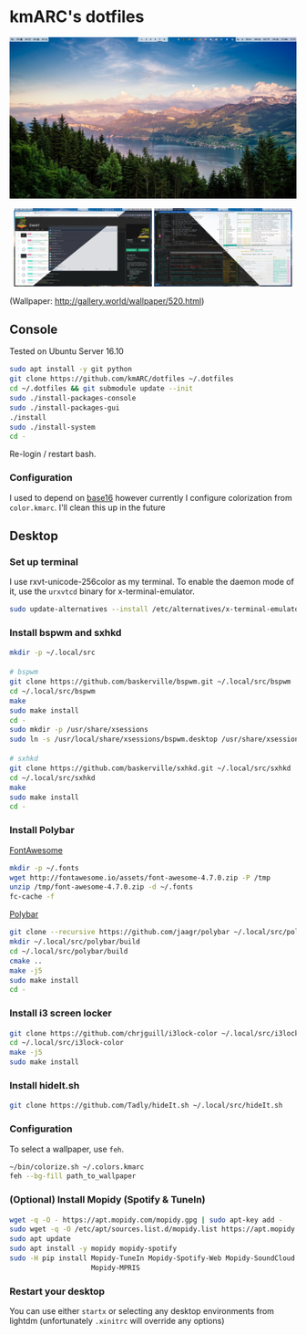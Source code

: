# kmARC's dotfiles

<a href="images/desktop-empty.png"><img src="images/desktop-empty.png"></a>
<center>
<a href="images/desktop-full.png"><img src="images/desktop-full.png" width="48%"></a>
<a href="images/desktop-terminal.png"><img src="images/desktop-terminal.png" width="48%"></a>
</center>

(Wallpaper: http://gallery.world/wallpaper/520.html)

## Console

Tested on Ubuntu Server 16.10

``` bash
sudo apt install -y git python
git clone https://github.com/kmARC/dotfiles ~/.dotfiles
cd ~/.dotfiles && git submodule update --init
sudo ./install-packages-console
sudo ./install-packages-gui
./install
sudo ./install-system
cd -
```

Re-login / restart bash.

### Configuration

I used to depend on [base16] however currently I configure colorization from
`color.kmarc`. I'll clean this up in the future

[base16]: https://github.com/chriskempson/base16

## Desktop

### Set up terminal

I use rxvt-unicode-256color as my terminal. To enable the daemon mode of it, use
the `urxvtcd` binary for x-terminal-emulator.

```bash
sudo update-alternatives --install /etc/alternatives/x-terminal-emulator urxvtcd /usr/bin/urxvtcd 20
```

### Install bspwm and sxhkd

``` bash
mkdir -p ~/.local/src

# bspwm
git clone https://github.com/baskerville/bspwm.git ~/.local/src/bspwm
cd ~/.local/src/bspwm
make
sudo make install
cd -
sudo mkdir -p /usr/share/xsessions
sudo ln -s /usr/local/share/xsessions/bspwm.desktop /usr/share/xsessions/

# sxhkd
git clone https://github.com/baskerville/sxhkd.git ~/.local/src/sxhkd
cd ~/.local/src/sxhkd
make
sudo make install
cd -
```

### Install Polybar

[FontAwesome]

``` bash
mkdir -p ~/.fonts
wget http://fontawesome.io/assets/font-awesome-4.7.0.zip -P /tmp
unzip /tmp/font-awesome-4.7.0.zip -d ~/.fonts
fc-cache -f
```

[Polybar]

``` bash
git clone --recursive https://github.com/jaagr/polybar ~/.local/src/polybar
mkdir ~/.local/src/polybar/build
cd ~/.local/src/polybar/build
cmake ..
make -j5
sudo make install
cd -
```

[FontAwesome]: http://fontawesome.io/
[Polybar]: https://github.com/jaagr/polybar

### Install i3 screen locker

``` bash
git clone https://github.com/chrjguill/i3lock-color ~/.local/src/i3lock-color
cd ~/.local/src/i3lock-color
make -j5
sudo make install
```

### Install hideIt.sh

``` bash
git clone https://github.com/Tadly/hideIt.sh ~/.local/src/hideIt.sh
```

### Configuration

To select a wallpaper, use `feh`.

``` bash
~/bin/colorize.sh ~/.colors.kmarc
feh --bg-fill path_to_wallpaper
```

### (Optional) Install Mopidy (Spotify & TuneIn)

``` bash
wget -q -O - https://apt.mopidy.com/mopidy.gpg | sudo apt-key add -
sudo wget -q -O /etc/apt/sources.list.d/mopidy.list https://apt.mopidy.com/jessie.list
sudo apt update
sudo apt install -y mopidy mopidy-spotify
sudo -H pip install Mopidy-TuneIn Mopidy-Spotify-Web Mopidy-SoundCloud \
                    Mopidy-MPRIS
```


### Restart your desktop

You can use either `startx` or selecting any desktop environments from lightdm
(unfortunately `.xinitrc` will override any options)
